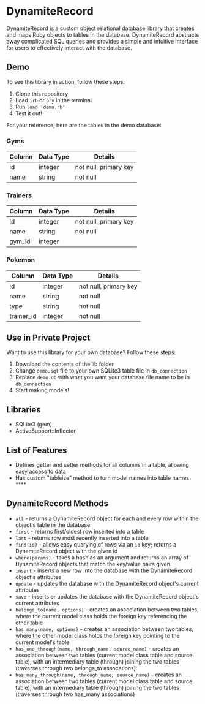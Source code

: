 # DynamiteRecord

DynamiteRecord is a custom object relational database library that creates and maps Ruby objects to tables in the database. DynamiteRecord abstracts away complicated SQL queries and provides a simple and intuitive interface for users to effectively interact with the database.

## Demo
To see this library in action, follow these steps:
1. Clone this repository
2. Load `irb` or `pry` in the terminal
3. Run `load 'demo.rb'`
4. Test it out!

For your reference, here are the tables in the demo database:

### Gyms
Column          | Data Type | Details
--------------- | --------- | -------
id              | integer   | not null, primary key
name            | string    | not null

### Trainers
Column          | Data Type | Details
--------------- | --------- | -------
id              | integer   | not null, primary key
name            | string    | not null
gym_id          | integer   |

### Pokemon
Column          | Data Type | Details
--------------- | --------- | -------
id              | integer   | not null, primary key
name            | string    | not null
type            | string    | not null
trainer_id      | integer   | not null

## Use in Private Project
Want to use this library for your own database? Follow these steps:
1. Download the contents of the lib folder
2. Change `demo.sql` file to your own SQLite3 table file in `db_connection`
3. Replace `demo.db` with what you want your database file name to be in `db_connection`
4. Start making models!

## Libraries
* SQLite3 (gem)
* ActiveSupport::Inflector

## List of Features
* Defines getter and setter methods for all columns in a table, allowing easy access to data
* Has custom "tableize" method to turn model names into table names ****

## DynamiteRecord Methods
* `all` - returns a DynamiteRecord object for each and every row within the object's table in the database
* `first` - returns first/oldest row inserted into a table
* `last` - returns row most recently inserted into a table
* `find(id)` - allows easy querying of rows via an `id` key; returns a DynamiteRecord object with the given id
* `where(params)` - takes a hash as an argument and returns an array of DynamiteRecord objects that match the key/value pairs given.
* `insert` - inserts a new row into the database with the DynamiteRecord object's attributes
* `update` - updates the database with the DynamiteRecord object's current attributes
* `save` - inserts or updates the database with the DynamiteRecord object's current attributes
* `belongs_to(name, options)` - creates an association between two tables, where the current model class holds the foreign key referencing the other table
* `has_many(name, options)` - creates an association between two tables, where the other model class holds the foreign key pointing to the current model's table
* `has_one_through(name, through_name, source_name)` - creates an association between two tables (current model class table and source table), with an intermediary table (through) joining the two tables (traverses through two belongs_to assocations)
* `has_many_through(name, through_name, source_name)` - creates an association between two tables (current model class table and source table), with an intermediary table (through) joining the two tables (traverses through two has_many associations)
